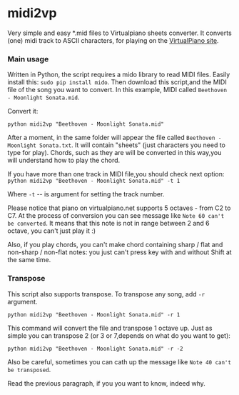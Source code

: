 # midi2vp

Very simple and easy *.mid files to Virtualpiano sheets converter. It converts (one) midi track to ASCII characters, for playing on the [VirtualPiano site](https://https://virtualpiano.net).
### Main usage
Written in Python, the script requires a mido library to read MIDI files. Easily install this: `sudo pip install mido`. Then download this script,and the MIDI file of the song you want to convert. In this example, MIDI called `Beethoven - Moonlight Sonata.mid`.

Convert it:

`python midi2vp "Beethoven - Moonlight Sonata.mid"`

 After a moment, in the same folder will appear the file called `Beethoven - Moonlight Sonata.txt`. It will contain "sheets" (just characters you need to type for play). Chords, such as they are will be converted in this way,you will understand how to play the chord.

If you have more than one track in MIDI file,you should check next option:
`python midi2vp "Beethoven - Moonlight Sonata.mid" -t 1`

Where `-t` -- is argument for setting the track number.

Please notice that piano on virtualpiano.net supports 5 octaves - from C2 to C7. At the process of conversion you can see message like `Note 60 can't be converted`. It means that this note is not in range between 2 and 6 octave, you can't just play it :)

Also, if you play chords, you can't make chord containing sharp / flat and non-sharp / non-flat notes: you just can't press key with and without Shift at the same time. 


### Transpose
This script also supports transpose. To transpose any song, add `-r` argument.

`python midi2vp "Beethoven - Moonlight Sonata.mid" -r 1`

This command will convert the file and transpose 1 octave up. Just as simple you can transpose 2 (or 3 or 7,depends on what do you want to get):

`python midi2vp "Beethoven - Moonlight Sonata.mid" -r -2`

Also be careful, sometimes you can cath up the message like `Note 40 can't be transposed`.

Read the previous paragraph, if you you want to know, indeed why.
